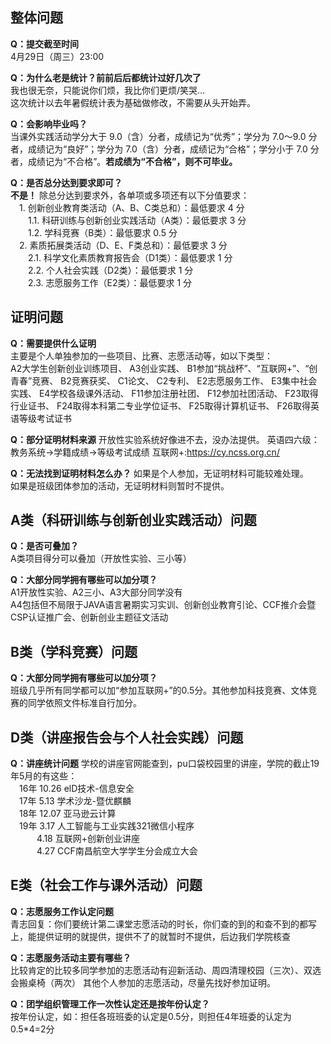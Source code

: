 ## 整体问题
**Q：提交截至时间**  
4月29日（周三）23:00  

**Q：为什么老是统计？前前后后都统计过好几次了**  
我也很无奈，只能说你们烦，我比你们更烦/笑哭...  
这次统计以去年暑假统计表为基础做修改，不需要从头开始弄。  

**Q：会影响毕业吗？**  
当课外实践活动学分大于 9.0（含）分者，成绩记为“优秀”；学分为 7.0～9.0 分者，成绩记为“良好”；学分为 7.0（含）分者，成绩记为“合格”；学分小于 7.0 分者，成绩记为“不合格”。**若成绩为“不合格”，则不可毕业。**  

**Q：是否总分达到要求即可？**  
**不是！** 除总分达到要求外，各单项或多项还有以下分值要求：  
&emsp;1. 创新创业教育类活动（A、B、C类总和）：最低要求 4 分  
&emsp;&emsp;1.1. 科研训练与创新创业实践活动（A类）：最低要求 3 分  
&emsp;&emsp;1.2. 学科竞赛（B类）：最低要求 0.5 分  
&emsp;2. 素质拓展类活动（D、E、F类总和）：最低要求 3 分  
&emsp;&emsp;2.1. 科学文化素质教育报告会（D1类）：最低要求 1 分  
&emsp;&emsp;2.2. 个人社会实践（D2类）：最低要求 1 分  
&emsp;&emsp;2.3. 志愿服务工作（E2类）：最低要求 1 分  


## 证明问题
**Q：需要提供什么证明**  
主要是个人单独参加的一些项目、比赛、志愿活动等，如以下类型：  
A2大学生创新创业训练项目、
A3创业实践、
B1参加“挑战杯”、“互联网+”、“创青春”竞赛、
B2竞赛获奖、
C1论文、
C2专利、
E2志愿服务工作、
E3集中社会实践、
E4学校各级课外活动、
F11参加注册社团、
F12参加社团活动、
F23取得行业证书、
F24取得本科第二专业学位证书、
F25取得计算机证书、
F26取得英语等级考试证书  

**Q：部分证明材料来源**
开放性实验系统好像进不去，没办法提供。
英语四六级：教务系统->学籍成绩->等级考试成绩
互联网+:https://cy.ncss.org.cn/

**Q：无法找到证明材料怎么办？**
如果是个人参加，无证明材料可能较难处理。  
如果是班级团体参加的活动，无证明材料则暂时不提供。
  
  
## A类（科研训练与创新创业实践活动）问题
**Q：是否可叠加？**  
A类项目得分可以叠加（开放性实验、三小等） 

**Q：大部分同学拥有哪些可以加分项？**  
A1开放性实验、A2三小、A3大部分同学没有  
A4包括但不局限于JAVA语言暑期实习实训、创新创业教育引论、CCF推介会暨CSP认证推广会、创新创业主题征文活动 
  
  
## B类（学科竞赛）问题
**Q：大部分同学拥有哪些可以加分项？**  
班级几乎所有同学都可以加“参加互联网+”的0.5分。其他参加科技竞赛、文体竞赛的同学依照文件标准自行加分。 
  
  
## D类（讲座报告会与个人社会实践）问题
**Q：讲座统计问题**
学校的讲座官网能查到，pu口袋校园里的讲座，学院的截止19年5月的有这些：  
&emsp;16年 10.26 elD技术-信息安全  
&emsp;17年 5.13  学术沙龙-暨优麒麟  
&emsp;18年 12.07 亚马逊云计算  
&emsp;19年 3.17  人工智能与工业实践321微信小程序  
&emsp;&emsp;&emsp;4.18  互联网+创新创业讲座  
&emsp;&emsp;&emsp;4.27  CCF南昌航空大学学生分会成立大会  
  
## E类（社会工作与课外活动）问题  
**Q：志愿服务工作认定问题**  
青志回复：你们要统计第二课堂志愿活动的时长，你们查的到的和查不到的都写上，能提供证明的就提供，提供不了的就暂时不提供，后边我们学院核查 

**Q：志愿服务活动主要有哪些？**  
比较肯定的比较多同学参加的志愿活动有迎新活动、周四清理校园（三次）、双选会搬桌椅（两次） 
其他个人参加的志愿活动，尽量先找好参加证明。  

**Q：团学组织管理工作一次性认定还是按年份认定？**  
按年份认定，如：担任各班班委的认定是0.5分，则担任4年班委的认定为0.5*4=2分   
